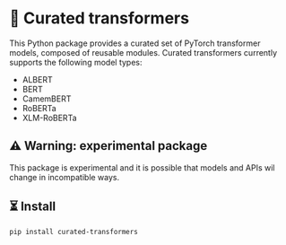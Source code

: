 # 🤖 Curated transformers

This Python package provides a curated set of PyTorch transformer models,
composed of reusable modules. Curated transformers currently supports the
following model types:

- ALBERT
- BERT
- CamemBERT
- RoBERTa
- XLM-RoBERTa

## ⚠️ Warning: experimental package

This package is experimental and it is possible that models and APIs wil
change in incompatible ways.

## ⏳ Install

```bash
pip install curated-transformers
```

